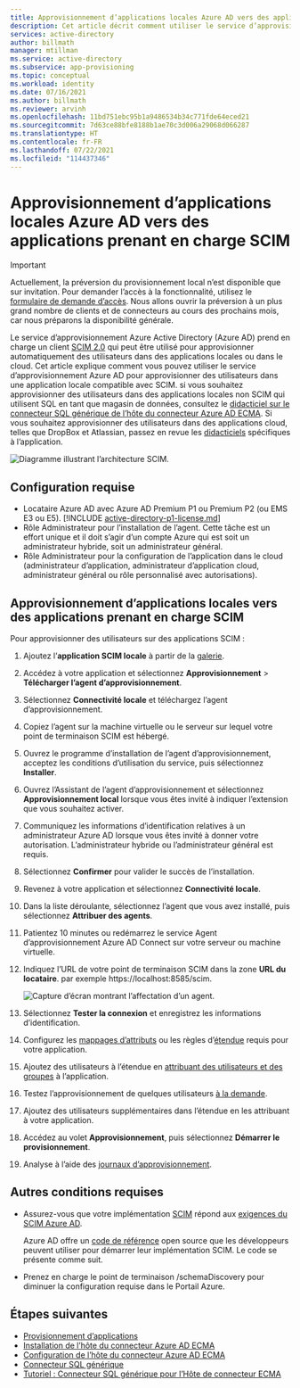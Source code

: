 ```yaml
---
title: Approvisionnement d’applications locales Azure AD vers des applications prenant en charge SCIM
description: Cet article décrit comment utiliser le service d’approvisionnement Azure AD pour approvisionner des utilisateurs dans une application locale compatible avec SCIM.
services: active-directory
author: billmath
manager: mtillman
ms.service: active-directory
ms.subservice: app-provisioning
ms.topic: conceptual
ms.workload: identity
ms.date: 07/16/2021
ms.author: billmath
ms.reviewer: arvinh
ms.openlocfilehash: 11bd751ebc95b1a9486534b34c771fde64eced21
ms.sourcegitcommit: 7d63ce88bfe8188b1ae70c3d006a29068d066287
ms.translationtype: HT
ms.contentlocale: fr-FR
ms.lasthandoff: 07/22/2021
ms.locfileid: "114437346"
---
```

# <a name="azure-ad-on-premises-application-provisioning-to-scim-enabled-apps"></a>Approvisionnement d’applications locales Azure AD vers des applications prenant en charge SCIM

>[!IMPORTANT]
> Actuellement, la préversion du provisionnement local n’est disponible que sur invitation. Pour demander l’accès à la fonctionnalité, utilisez le [formulaire de demande d’accès](https://aka.ms/onpremprovisioningpublicpreviewaccess). Nous allons ouvrir la préversion à un plus grand nombre de clients et de connecteurs au cours des prochains mois, car nous préparons la disponibilité générale.

Le service d’approvisionnement Azure Active Directory (Azure AD) prend en charge un client [SCIM 2.0](https://techcommunity.microsoft.com/t5/identity-standards-blog/provisioning-with-scim-getting-started/ba-p/880010) qui peut être utilisé pour approvisionner automatiquement des utilisateurs dans des applications locales ou dans le cloud. Cet article explique comment vous pouvez utiliser le service d’approvisionnement Azure AD pour approvisionner des utilisateurs dans une application locale compatible avec SCIM. si vous souhaitez approvisionner des utilisateurs dans des applications locales non SCIM qui utilisent SQL en tant que magasin de données, consultez le [didacticiel sur le connecteur SQL générique de l’hôte du connecteur Azure AD ECMA](tutorial-ecma-sql-connector.md). Si vous souhaitez approvisionner des utilisateurs dans des applications cloud, telles que DropBox et Atlassian, passez en revue les [didacticiels](../../active-directory/saas-apps/tutorial-list.md) spécifiques à l’application.

![Diagramme illustrant l’architecture SCIM.](./media/on-premises-scim-provisioning/scim-4.png)

## <a name="prerequisites"></a>Configuration requise
- Locataire Azure AD avec Azure AD Premium P1 ou Premium P2 (ou EMS E3 ou E5). [!INCLUDE [active-directory-p1-license.md](../../../includes/active-directory-p1-license.md)]
- Rôle Administrateur pour l’installation de l’agent. Cette tâche est un effort unique et il doit s’agir d’un compte Azure qui est soit un administrateur hybride, soit un administrateur général. 
- Rôle Administrateur pour la configuration de l’application dans le cloud (administrateur d’application, administrateur d’application cloud, administrateur général ou rôle personnalisé avec autorisations).

## <a name="on-premises-app-provisioning-to-scim-enabled-apps"></a>Approvisionnement d’applications locales vers des applications prenant en charge SCIM
Pour approvisionner des utilisateurs sur des applications SCIM :

 1. Ajoutez l’**application SCIM locale** à partir de la [galerie](../../active-directory/manage-apps/add-application-portal.md).
 1. Accédez à votre application et sélectionnez **Approvisionnement** > **Télécharger l’agent d’approvisionnement**.
 1. Sélectionnez **Connectivité locale** et téléchargez l’agent d’approvisionnement.
 1. Copiez l’agent sur la machine virtuelle ou le serveur sur lequel votre point de terminaison SCIM est hébergé.
 1. Ouvrez le programme d’installation de l’agent d’approvisionnement, acceptez les conditions d’utilisation du service, puis sélectionnez **Installer**.
 1. Ouvrez l’Assistant de l’agent d’approvisionnement et sélectionnez **Approvisionnement local** lorsque vous êtes invité à indiquer l’extension que vous souhaitez activer.
 1. Communiquez les informations d’identification relatives à un administrateur Azure AD lorsque vous êtes invité à donner votre autorisation. L’administrateur hybride ou l’administrateur général est requis.
 1. Sélectionnez **Confirmer** pour valider le succès de l’installation.
 1. Revenez à votre application et sélectionnez **Connectivité locale**.
 1. Dans la liste déroulante, sélectionnez l’agent que vous avez installé, puis sélectionnez **Attribuer des agents**.
 1. Patientez 10 minutes ou redémarrez le service Agent d’approvisionnement Azure AD Connect sur votre serveur ou machine virtuelle.
 1. Indiquez l’URL de votre point de terminaison SCIM dans la zone **URL du locataire**. par exemple https://localhost:8585/scim.
 
     ![Capture d’écran montrant l’affectation d’un agent.](./media/on-premises-scim-provisioning/scim-2.png)
 1. Sélectionnez **Tester la connexion** et enregistrez les informations d’identification.
 1. Configurez les [mappages d’attributs](customize-application-attributes.md) ou les règles d’[étendue](define-conditional-rules-for-provisioning-user-accounts.md) requis pour votre application.
 1. Ajoutez des utilisateurs à l’étendue en [attribuant des utilisateurs et des groupes](../../active-directory/manage-apps/add-application-portal-assign-users.md) à l’application.
 1. Testez l’approvisionnement de quelques utilisateurs [à la demande](provision-on-demand.md).
 1. Ajoutez des utilisateurs supplémentaires dans l’étendue en les attribuant à votre application.
 1. Accédez au volet **Approvisionnement**, puis sélectionnez **Démarrer le provisionnement**.
 1. Analyse à l’aide des [journaux d’approvisionnement](../../active-directory/reports-monitoring/concept-provisioning-logs.md).

## <a name="additional-requirements"></a>Autres conditions requises
* Assurez-vous que votre implémentation [SCIM](https://techcommunity.microsoft.com/t5/identity-standards-blog/provisioning-with-scim-getting-started/ba-p/880010) répond aux [exigences du SCIM Azure AD](use-scim-to-provision-users-and-groups.md).
  
  Azure AD offre un [code de référence](https://github.com/AzureAD/SCIMReferenceCode/wiki) open source que les développeurs peuvent utiliser pour démarrer leur implémentation SCIM. Le code se présente comme suit.
* Prenez en charge le point de terminaison /schemaDiscovery pour diminuer la configuration requise dans le Portail Azure. 

## <a name="next-steps"></a>Étapes suivantes

- [Provisionnement d’applications](user-provisioning.md)
- [Installation de l’hôte du connecteur Azure AD ECMA](on-premises-ecma-install.md)
- [Configuration de l’hôte du connecteur Azure AD ECMA](on-premises-ecma-configure.md)
- [Connecteur SQL générique](on-premises-sql-connector-configure.md)
- [Tutoriel : Connecteur SQL générique pour l’Hôte de connecteur ECMA](tutorial-ecma-sql-connector.md)
